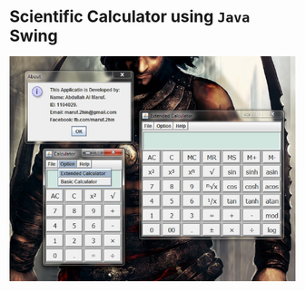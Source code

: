 # Scientific Calculator using `Java` Swing

<p align="center">
  <img alt="screenshot"  src="Screenshot.jpg">
</p>
